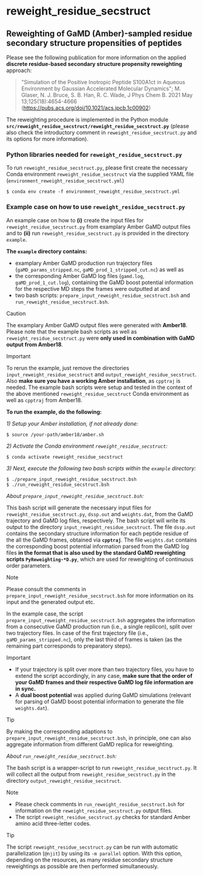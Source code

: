 # reweight_residue_secstruct
## Reweighting of GaMD (Amber)-sampled residue secondary structure propensities of peptides

Please see the following publication for more information on the applied **discrete residue-based secondary structure propensity reweighting** approach: 

> "Simulation of the Positive Inotropic Peptide S100A1ct in Aqueous Environment by Gaussian Accelerated Molecular Dynamics"; M. Glaser, N. J. Bruce, S. B. Han, R. C. Wade, J Phys Chem B. 2021 May 13;125(18):4654-4666 (https://pubs.acs.org/doi/10.1021/acs.jpcb.1c00902)

The reweighting procedure is implemented in the Python module **`src/reweight_residue_secstruct/reweight_residue_secstruct.py`** (please also check the introductory comment in `reweight_residue_secstruct.py` and its options for more information).

### Python libraries needed for `reweight_residue_secstruct.py`

To run `reweight_residue_secstruct.py`, please first create the necessary Conda environment `reweight_residue_secstruct` via the supplied YAML file (`environment_reweight_residue_secstruct.yml`)
```
$ conda env create -f environment_reweight_residue_secstruct.yml
```

### Example case on how to use `reweight_residue_secstruct.py`

An example case on how to **(i)** create the input files for `reweight_residue_secstruct.py` from examplary Amber GaMD output files and to **(ii)** run `reweight_residue_secstruct.py` is provided in the directory `example`.

**The `example` directory contains:** 
* examplary Amber GaMD production run trajectory files (`gaMD_params_stripped.nc`, `gaMD_prod_1_stripped_cut.nc`) as well as
* the corresponding Amber GaMD log files (`gamd.log`, `gaMD_prod_1_cut.log`), containing the GaMD boost potential information for the respective MD steps the frames were outputted at and
* two bash scripts: `prepare_input_reweight_residue_secstruct.bsh` and `run_reweight_residue_secstruct.bsh`.

> [!CAUTION]
> The examplary Amber GaMD output files were generated with **Amber18**. 
> Please note that the example bash scripts as well as `reweight_residue_secstruct.py` were **only used in combination with GaMD output from Amber18**.

> [!IMPORTANT]
> To rerun the example, just remove the directories `input_reweight_residue_secstruct` and `output_reweight_residue_secstruct`.
> Also **make sure you have a working Amber installation**, as `cpptraj` is needed.
> The example bash scripts were setup and tested in the context of the above mentioned `reweight_residue_secstruct` Conda environment as well as `cpptraj` from Amber18.

**To run the example, do the following:**

*1) Setup your Amber installation, if not already done:*

```
$ source /your-path/amber18/amber.sh 
```

*2) Activate the Conda environment `reweight_residue_secstruct`:* 

```
$ conda activate reweight_residue_secstruct
```

*3) Next, execute the following two bash scripts within the `example` directory:*

```
$ ./prepare_input_reweight_residue_secstruct.bsh
$ ./run_reweight_residue_secstruct.bsh
```

*About `prepare_input_reweight_residue_secstruct.bsh`:*

This bash script will generate the necessary input files for `reweight_residue_secstruct.py`, `dssp.out` and `weights.dat`, from the GaMD trajectory and GaMD log files, respectively.
The bash script will write its output to the directory `input_reweight_residue_secstruct`.
The file `dssp.out` contains the secondary structure information for each peptide residue of the all the GaMD frames, obtained via **`cpptraj`**.
The file `weights.dat` contains the corresponding boost potential information parsed from the GaMD log files **in the format that is also used by the standard GaMD reweighting scripts `PyReweighting-*D.py`**, which are used for reweighting of continuous order parameters.

> [!NOTE]
> Please consult the comments in `prepare_input_reweight_residue_secstruct.bsh` for more information on its input and the generated output etc.

In the example case, the script `prepare_input_reweight_residue_secstruct.bsh` aggregates the information from a consecutive GaMD production run (i.e., a single replicon), split over two trajectory files.
In case of the first trajectory file (i.e., `gaMD_params_stripped.nc`), only the last third of frames is taken (as the remaining part corresponds to preparatory steps).

> [!IMPORTANT]
> * If your trajectory is split over more than two trajectory files, you have to extend the script accordingly, in any case, **make sure that the order of your GaMD frames and their respective GaMD log file information are in sync.**
> * A **dual boost potential** was applied during GaMD simulations (relevant for parsing of GaMD boost potential information to generate the file `weights.dat`).

> [!TIP]
> By making the corresponding adaptions to `prepare_input_reweight_residue_secstruct.bsh`, in principle, one can also aggregate information from different GaMD replica for reweighting.

*About `run_reweight_residue_secstruct.bsh`:*

The bash script is a wrapper-script to run `reweight_residue_secstruct.py`.
It will collect all the output from `reweight_residue_secstruct.py` in the directory `output_reweight_residue_secstruct`.

> [!NOTE]
> * Please check comments in `run_reweight_residue_secstruct.bsh` for information on the `reweight_residue_secstruct.py` output files.
> * The script `reweight_residue_secstruct.py` checks for standard Amber amino acid three-letter codes. 

> [!TIP]
> The script `reweight_residue_secstruct.py` can be run with automatic parallelization (`@njit`) by using its `-m parallel` option.
> With this option, depending on the resources, as many residue secondary structure reweightings as possible are then performed simultaneously.
